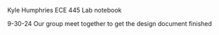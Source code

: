 Kyle Humphries ECE 445 Lab notebook

9-30-24
Our group meet together to get the design document finished
